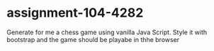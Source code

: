 # assignment-104-4282
Generate for me a chess game using vanilla Java Script. Style it with bootstrap and the game should be playabe in thhe browser
